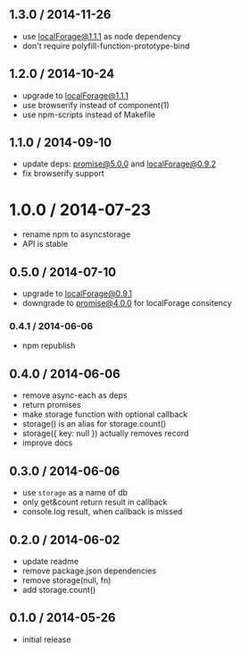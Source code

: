 ## 1.3.0 / 2014-11-26

  * use localForage@1.1.1 as node dependency
  * don't require polyfill-function-prototype-bind

## 1.2.0 / 2014-10-24

  * upgrade to localForage@1.1.1
  * use browserify instead of component(1)
  * use npm-scripts instead of Makefile

## 1.1.0 / 2014-09-10

  * update deps: promise@5.0.0 and localForage@0.9.2
  * fix browserify support

# 1.0.0 / 2014-07-23

  * rename npm to asyncstorage
  * API is stable

## 0.5.0 / 2014-07-10

  * upgrade to localForage@0.9.1
  * downgrade to promise@4.0.0 for localForage consitency

### 0.4.1 / 2014-06-06

  * npm republish

## 0.4.0 / 2014-06-06

  * remove async-each as deps
  * return promises
  * make storage function with optional callback
  * storage() is an alias for storage.count()
  * storage({ key: null }) actually removes record
  * improve docs

## 0.3.0 / 2014-06-06

  * use `storage` as a name of db
  * only get&count return result in callback
  * console.log result, when callback is missed

## 0.2.0 / 2014-06-02

  * update readme
  * remove package.json dependencies
  * remove storage(null, fn)
  * add storage.count()

## 0.1.0 / 2014-05-26

  * initial release
